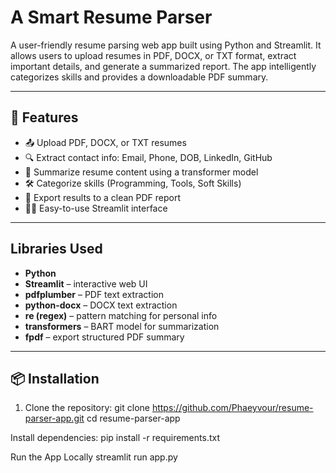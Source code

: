 # A Smart Resume Parser

A user-friendly resume parsing web app built using Python and Streamlit. It allows users to upload resumes in PDF, DOCX, or TXT format, extract important details, and generate a summarized report. The app intelligently categorizes skills and provides a downloadable PDF summary.

---

## 🚀 Features

- 📤 Upload PDF, DOCX, or TXT resumes
- 🔍 Extract contact info: Email, Phone, DOB, LinkedIn, GitHub
- 🧠 Summarize resume content using a transformer model
- 🛠️ Categorize skills (Programming, Tools, Soft Skills)
- 📄 Export results to a clean PDF report
- 🧑‍💻 Easy-to-use Streamlit interface

---

## Libraries Used

- **Python**
- **Streamlit** – interactive web UI
- **pdfplumber** – PDF text extraction
- **python-docx** – DOCX text extraction
- **re (regex)** – pattern matching for personal info
- **transformers** – BART model for summarization
- **fpdf** – export structured PDF summary

---

## 📦 Installation

1. Clone the repository:
git clone https://github.com/Phaeyvour/resume-parser-app.git
cd resume-parser-app


Install dependencies:
pip install -r requirements.txt

Run the App Locally
streamlit run app.py